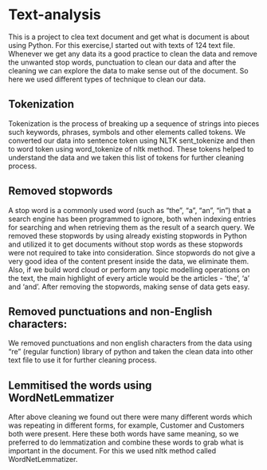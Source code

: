# Text-analysis
This is a project to clea text document and get what is document is about using Python. For this exercise,I started out with texts of 124 text file.
Whenever we get any data its a good practice to clean the data and remove the unwanted stop words, punctuation to clean our data and after the cleaning we can explore the data to make sense out of the document.  So here we used different types of technique to clean our data.

## Tokenization 

Tokenization is the process of breaking up a sequence of strings into pieces such keywords, phrases, symbols and other elements called tokens.  We converted our data into sentence token using NLTK sent_tokenize and then to word token using word_tokenize of nltk method.  These tokens helped to understand the data and we taken this list of tokens for further cleaning process.
 
## Removed stopwords
A stop word is a commonly used word (such as “the”, “a”, “an”, “in”) that a search engine has been programmed to ignore, both when indexing entries for searching and when retrieving them as the result of a search query.  We removed these stopwords by using already existing stopwords in Python and utilized it to get documents without stop words as these stopwords were not required to take into consideration.
Since stopwords do not give a very good idea of the content present inside the data, we eliminate them. Also, if we build word cloud or perform any topic modelling operations on the text, the main highlight of every article would be the articles - ‘the’, ‘a’ and ‘and’. After removing the stopwords, making sense of data gets easy.

## Removed punctuations and non-English characters:
We removed punctuations and non english characters from the data using “re” (regular function) library of python and taken the clean data into other text file to use it for further cleaning process.


## Lemmitised the words using WordNetLemmatizer
After above cleaning we found out there were many different words which was repeating in different forms, for example, Customer and Customers both were present.  Here these both words have same meaning, so we preferred to do lemmatization and combine these words to grab what is important in the document.  For this we used nltk method called WordNetLemmatizer.
